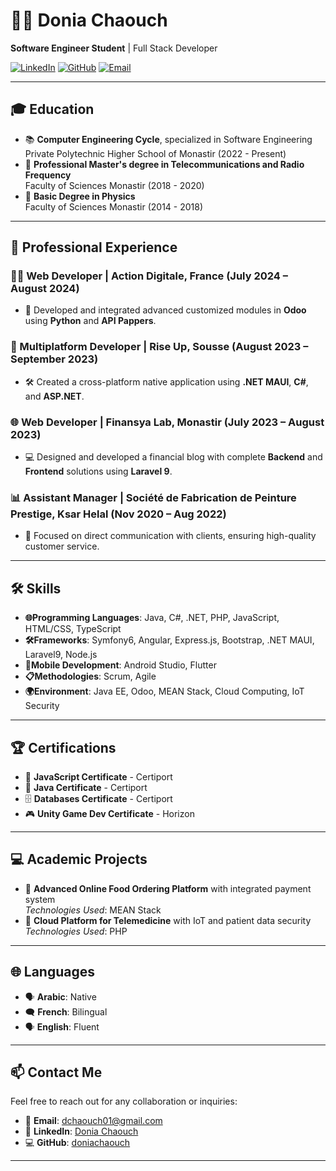 # 👩‍💻 Donia Chaouch

**Software Engineer Student**  | Full Stack Developer

[![LinkedIn](https://img.shields.io/badge/LinkedIn-DoniaChaouch-blue)](https://www.linkedin.com/in/donia-chaouch-77ab4b174/)
[![GitHub](https://img.shields.io/badge/GitHub-doniachaouch-lightgrey)](https://github.com/doniachaouch)
[![Email](https://img.shields.io/badge/Email-dchaouch01%40gmail.com-red)](mailto:chaouch.donia@polytechmonastir.com)

---

## 🎓 Education

- 📚 **Computer Engineering Cycle**, specialized in Software Engineering  
  Private Polytechnic Higher School of Monastir (2022 - Present)
- 📡 **Professional Master's degree in Telecommunications and Radio Frequency**  
  Faculty of Sciences Monastir (2018 - 2020)
- 🔬 **Basic Degree in Physics**  
  Faculty of Sciences Monastir (2014 - 2018)

---

## 💼 Professional Experience

### 👩‍💻 Web Developer | Action Digitale, France (July 2024 – August 2024)
- 🔧 Developed and integrated advanced customized modules in **Odoo** using **Python** and **API Pappers**.

### 📱 Multiplatform Developer | Rise Up, Sousse (August 2023 – September 2023)
- 🛠️ Created a cross-platform native application using **.NET MAUI**, **C#**, and **ASP.NET**.

### 🌐 Web Developer | Finansya Lab, Monastir (July 2023 – August 2023)
- 💻 Designed and developed a financial blog with complete **Backend** and **Frontend** solutions using **Laravel 9**.

### 📊 Assistant Manager | Société de Fabrication de Peinture Prestige, Ksar Helal (Nov 2020 – Aug 2022)
- 🤝 Focused on direct communication with clients, ensuring high-quality customer service.

---

## 🛠️ Skills

- **🌐Programming Languages**: Java, C#, .NET, PHP, JavaScript, HTML/CSS, TypeScript
- **🛠Frameworks**: Symfony6, Angular, Express.js, Bootstrap, .NET MAUI, Laravel9, Node.js
- **📱Mobile Development**: Android Studio, Flutter
- **📋Methodologies**: Scrum, Agile
- **🌍Environment**: Java EE, Odoo, MEAN Stack, Cloud Computing, IoT Security

---

## 🏆 Certifications

- 📜 **JavaScript Certificate** - Certiport
- 📝 **Java Certificate** - Certiport
- 🗄️ **Databases Certificate** - Certiport
- 🎮 **Unity Game Dev Certificate** - Horizon

---

## 💻 Academic Projects

- 🍕 **Advanced Online Food Ordering Platform** with integrated payment system  
  *Technologies Used*: MEAN Stack
- 🏥 **Cloud Platform for Telemedicine** with IoT and patient data security  
  *Technologies Used*: PHP

---

## 🌐 Languages

- 🗣️ **Arabic**: Native
- 🗨️ **French**: Bilingual
- 🗣️ **English**: Fluent

---

## 📫 Contact Me

Feel free to reach out for any collaboration or inquiries:

- 📧 **Email**: [dchaouch01@gmail.com](mailto:dchaouch01@gmail.com)
- 🔗 **LinkedIn**: [Donia Chaouch](https://www.linkedin.com/in/donia-chaouch-77ab4b174/)
- 💻 **GitHub**: [doniachaouch](https://github.com/doniachaouch)

---


